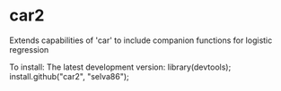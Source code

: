 # car2
Extends capabilities of 'car' to include companion functions for logistic regression

To install:
   The latest development version: library(devtools); install.github("car2", "selva86");

